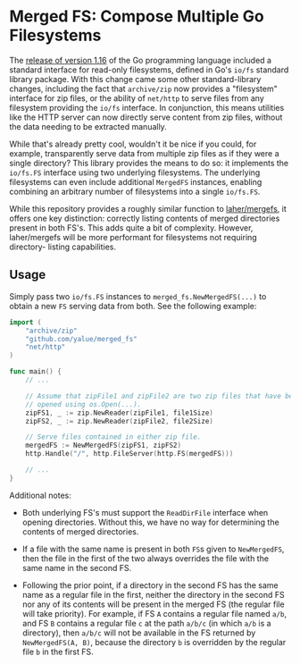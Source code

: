 Merged FS: Compose Multiple Go Filesystems
==========================================

The [release of version 1.16](https://golang.org/doc/go1.16) of the Go
programming language included a standard interface for read-only filesystems,
defined in Go's `io/fs` standard library package.  With this change came some
other standard-library changes, including the fact that `archive/zip` now
provides a "filesystem" interface for zip files, or the ability of `net/http`
to serve files from any filesystem providing the `io/fs` interface.  In
conjunction, this means utilities like the HTTP server can now directly serve
content from zip files, without the data needing to be extracted manually.

While that's already pretty cool, wouldn't it be nice if you could, for
example, transparently serve data from multiple zip files as if they were a
single directory?  This library provides the means to do so: it implements the
`io/fs.FS` interface using two underlying filesystems.  The underlying
filesystems can even include additional `MergedFS` instances, enabling
combining an arbitrary number of filesystems into a single `io/fs.FS`.

While this repository provides a roughly similar function to [laher/mergefs](https://github.com/laher/mergefs),
it offers one key distinction: correctly listing contents of merged directories
present in both FS's. This adds quite a bit of complexity. However,
laher/mergefs will be more performant for filesystems not requiring directory-
listing capabilities.

Usage
-----

Simply pass two `io/fs.FS` instances to `merged_fs.NewMergedFS(...)` to obtain
a new `FS` serving data from both.  See the following example:

```go
import (
    "archive/zip"
    "github.com/yalue/merged_fs"
    "net/http"
)

func main() {
    // ...

    // Assume that zipFile1 and zipFile2 are two zip files that have been
    // opened using os.Open(...).
    zipFS1, _ := zip.NewReader(zipFile1, file1Size)
    zipFS2, _ := zip.NewReader(zipFile2, file2Size)

    // Serve files contained in either zip file.
    mergedFS := NewMergedFS(zipFS1, zipFS2)
    http.Handle("/", http.FileServer(http.FS(mergedFS)))

    // ...
}
```

Additional notes:

 - Both underlying FS's must support the `ReadDirFile` interface when opening
   directories.  Without this, we have no way for determining the contents of
   merged directories.

 - If a file with the same name is present in both `FS`s given to
   `NewMergedFS`, then the file in the first of the two always overrides the
   file with the same name in the second FS.

 - Following the prior point, if a directory in the second FS has the same name
   as a regular file in the first, neither the directory in the second FS nor
   any of its contents will be present in the merged FS (the regular file will
   take priority).  For example, if FS `A` contains a regular file named `a/b`,
   and FS `B` contains a regular file `c` at the path `a/b/c` (in which `a/b`
   is a directory), then `a/b/c` will not be available in the FS returned by
   `NewMergedFS(A, B)`, because the directory `b` is overridden by the regular
   file `b` in the first FS.

